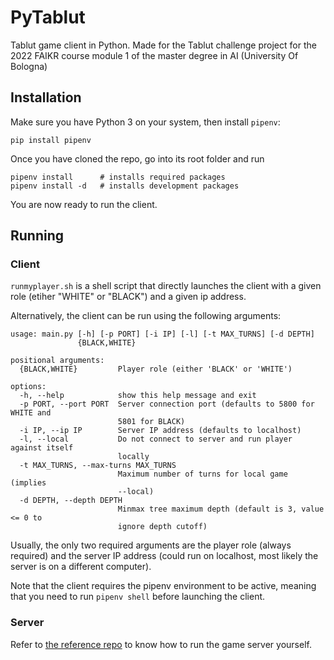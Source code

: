 # PyTablut

Tablut game client in Python. Made for the Tablut challenge project for the 2022 FAIKR course module 1 of the master
degree in AI (University Of Bologna)

## Installation

Make sure you have Python 3 on your system, then install `pipenv`:

```
pip install pipenv
```

Once you have cloned the repo, go into its root folder and run

```
pipenv install      # installs required packages
pipenv install -d   # installs development packages
```

You are now ready to run the client.

## Running

### Client

`runmyplayer.sh` is a shell script that directly launches the client with a given role (etiher "WHITE" or "BLACK") and
a given ip address.

Alternatively, the client can be run using the following arguments:

```
usage: main.py [-h] [-p PORT] [-i IP] [-l] [-t MAX_TURNS] [-d DEPTH]
               {BLACK,WHITE}

positional arguments:
  {BLACK,WHITE}         Player role (either 'BLACK' or 'WHITE')

options:
  -h, --help            show this help message and exit
  -p PORT, --port PORT  Server connection port (defaults to 5800 for WHITE and
                        5801 for BLACK)
  -i IP, --ip IP        Server IP address (defaults to localhost)
  -l, --local           Do not connect to server and run player against itself
                        locally
  -t MAX_TURNS, --max-turns MAX_TURNS
                        Maximum number of turns for local game (implies
                        --local)
  -d DEPTH, --depth DEPTH
                        Minmax tree maximum depth (default is 3, value <= 0 to
                        ignore depth cutoff)
```

Usually, the only two required arguments are the player role (always required) and the server IP address (could run on
localhost, most likely the server is on a different computer).

Note that the client requires the pipenv environment to be active, meaning that you need to run `pipenv shell` before
launching the client.

### Server

Refer to [the reference repo](https://github.com/AGalassi/TablutCompetition) to know how to run the game server
yourself.
